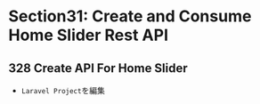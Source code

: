 # Section31: Create and Consume Home Slider Rest API

## 328 Create API For Home Slider

+ `Laravel Project`を編集<br>
